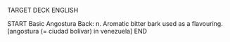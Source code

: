 TARGET DECK
ENGLISH

START
Basic
Angostura
Back: n. Aromatic bitter bark used as a flavouring. [angostura (= ciudad bolívar) in venezuela]
END
